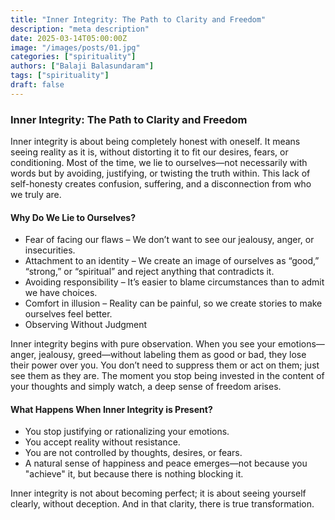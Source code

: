 ```yaml
---
title: "Inner Integrity: The Path to Clarity and Freedom"
description: "meta description"
date: 2025-03-14T05:00:00Z
image: "/images/posts/01.jpg"
categories: ["spirituality"]
authors: ["Balaji Balasundaram"]
tags: ["spirituality"]
draft: false
---
```

### Inner Integrity: The Path to Clarity and Freedom

Inner integrity is about being completely honest with oneself. It means seeing reality as it is, without distorting it to fit our desires, fears, or conditioning. Most of the time, we lie to ourselves—not necessarily with words but by avoiding, justifying, or twisting the truth within. This lack of self-honesty creates confusion, suffering, and a disconnection from who we truly are.

#### Why Do We Lie to Ourselves?
- Fear of facing our flaws – We don’t want to see our jealousy, anger, or insecurities.
- Attachment to an identity – We create an image of ourselves as “good,” “strong,” or “spiritual” and reject anything that contradicts it.
- Avoiding responsibility – It’s easier to blame circumstances than to admit we have choices.
- Comfort in illusion – Reality can be painful, so we create stories to make ourselves feel better.
- Observing Without Judgment

Inner integrity begins with pure observation. When you see your emotions—anger, jealousy, greed—without labeling them as good or bad, they lose their power over you. You don’t need to suppress them or act on them; just see them as they are. The moment you stop being invested in the content of your thoughts and simply watch, a deep sense of freedom arises.

#### What Happens When Inner Integrity is Present?
- You stop justifying or rationalizing your emotions.
- You accept reality without resistance.
- You are not controlled by thoughts, desires, or fears.
- A natural sense of happiness and peace emerges—not because you "achieve" it, but because there is nothing blocking it.

Inner integrity is not about becoming perfect; it is about seeing yourself clearly, without deception. And in that clarity, there is true transformation.
